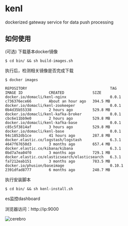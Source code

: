 # kenl

dockerized gateway service for data push processing


## 如何使用

(可选) 下载基本docker镜像

```
$ cd bin/ && sh build-images.sh
```

执行后，检测相关镜像是否完成下载

```
$ docker images

REPOSITORY                                      TAG                 IMAGE ID            CREATED             SIZE
docker.io/domacli/kenl-nginx                    0.0.1               c736376ece66        About an hour ago   394.5 MB
docker.io/domacli/kenl-zookeeper                0.0.1               0b4d35b55338        2 hours ago         529.8 MB
docker.io/domacli/kenl-kafka-broker             0.0.1               cbc6e11bb9e0        2 hours ago         529.8 MB
docker.io/domacli/kenl-kafka-base               0.0.1               c85c5f3814af        3 hours ago         529.8 MB
docker.io/domacli/kenl-base                     0.0.1               94c1852db1ce        41 hours ago        287.8 MB
docker.elastic.co/logstash/logstash             6.3.1               4647f67650d3        3 months ago        657.4 MB
docker.elastic.co/kibana/kibana                 6.3.1               0bd7a7ea04f0        3 months ago        729.1 MB
docker.elastic.co/elasticsearch/elasticsearch   6.3.1               fa7212eab151        3 months ago        783.5 MB
docker.io/phusion/baseimage                     0.10.1              2391dfad8777        6 months ago        240.7 MB
```

执行安装脚本

```
$ cd bin/ && sh kenl-install.sh
```

es监控dashboard

浏览器访问：http://ip:9000

![cerebro](http://og0usnhfv.bkt.clouddn.com/cerebro.png)